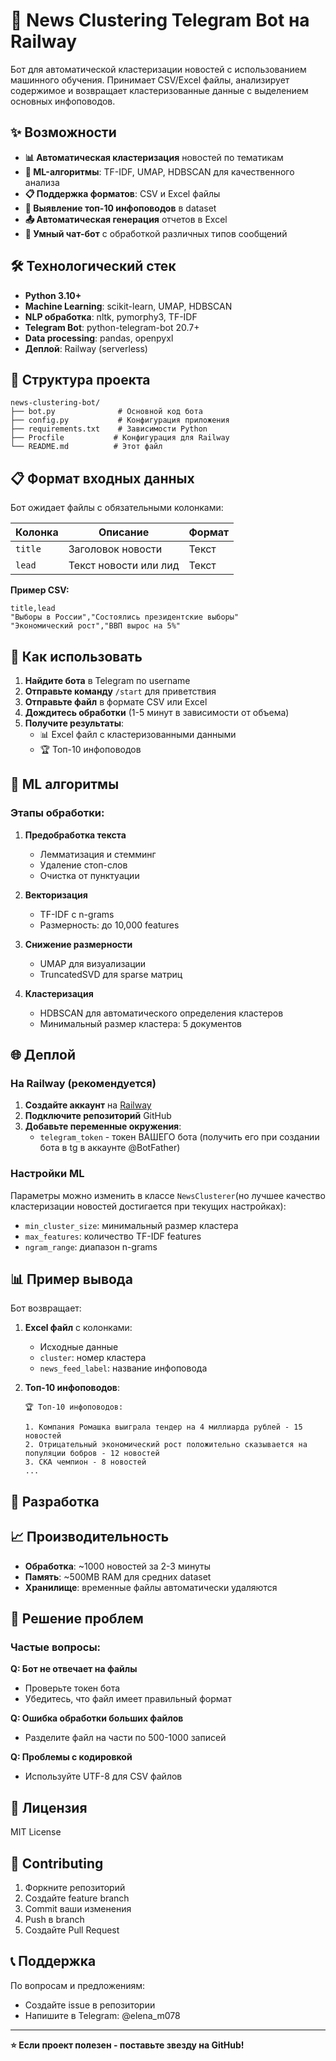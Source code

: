 # 🤖 News Clustering Telegram Bot на Railway

Бот для автоматической кластеризации новостей с использованием машинного обучения. Принимает CSV/Excel файлы, анализирует содержимое и возвращает кластеризованные данные с выделением основных инфоповодов.

## ✨ Возможности

- **📊 Автоматическая кластеризация** новостей по тематикам
- **🤖 ML-алгоритмы**: TF-IDF, UMAP, HDBSCAN для качественного анализа
- **📋 Поддержка форматов**: CSV и Excel файлы
- **🎯 Выявление топ-10 инфоповодов** в dataset
- **📤 Автоматическая генерация** отчетов в Excel
- **💬 Умный чат-бот** с обработкой различных типов сообщений

## 🛠️ Технологический стек

- **Python 3.10+**
- **Machine Learning**: scikit-learn, UMAP, HDBSCAN
- **NLP обработка**: nltk, pymorphy3, TF-IDF
- **Telegram Bot**: python-telegram-bot 20.7+
- **Data processing**: pandas, openpyxl
- **Деплой**: Railway (serverless)

## 📁 Структура проекта

```
news-clustering-bot/
├── bot.py              # Основной код бота
├── config.py           # Конфигурация приложения
├── requirements.txt    # Зависимости Python
├── Procfile           # Конфигурация для Railway
└── README.md          # Этот файл

```

## 📋 Формат входных данных

Бот ожидает файлы с обязательными колонками:

| Колонка | Описание | Формат |
|---------|----------|---------|
| `title` | Заголовок новости | Текст |
| `lead` | Текст новости или лид | Текст |

**Пример CSV:**
```csv
title,lead
"Выборы в России","Состоялись президентские выборы"
"Экономический рост","ВВП вырос на 5%"
```

## 🎯 Как использовать

1. **Найдите бота** в Telegram по username
2. **Отправьте команду** `/start` для приветствия
3. **Отправьте файл** в формате CSV или Excel
4. **Дождитесь обработки** (1-5 минут в зависимости от объема)
5. **Получите результаты**:
   - 📊 Excel файл с кластеризованными данными
   - 🏆 Топ-10 инфоповодов

## 🔧 ML алгоритмы

### Этапы обработки:

1. **Предобработка текста**
   - Лемматизация и стемминг
   - Удаление стоп-слов
   - Очистка от пунктуации

2. **Векторизация**
   - TF-IDF с n-grams
   - Размерность: до 10,000 features

3. **Снижение размерности**
   - UMAP для визуализации
   - TruncatedSVD для sparse матриц

4. **Кластеризация**
   - HDBSCAN для автоматического определения кластеров
   - Минимальный размер кластера: 5 документов

## 🌐 Деплой

### На Railway (рекомендуется)

1. **Создайте аккаунт** на [Railway](https://railway.com)
2. **Подключите репозиторий** GitHub
3. **Добавьте переменные окружения**:
   - `telegram_token` - токен ВАШЕГО бота (получить его при создании бота в tg в аккаунте @BotFather)

### Настройки ML

Параметры можно изменить в классе `NewsClusterer`(но лучшее качество кластеризации новостей достигается при текущих настройках):
- `min_cluster_size`: минимальный размер кластера
- `max_features`: количество TF-IDF features
- `ngram_range`: диапазон n-grams

## 📊 Пример вывода

Бот возвращает:
1. **Excel файл** с колонками:
   - Исходные данные
   - `cluster`: номер кластера
   - `news_feed_label`: название инфоповода

2. **Топ-10 инфоповодов**:
   ```
   🏆 Топ-10 инфоповодов:

   1. Компания Ромашка выиграла тендер на 4 миллиарда рублей - 15 новостей
   2. Отрицательный экономический рост положительно сказывается на популяции бобров - 12 новостей
   3. СКА чемпион - 8 новостей
   ...
   ```

## 🤝 Разработка

## 📈 Производительность

- **Обработка**: ~1000 новостей за 2-3 минуты
- **Память**: ~500MB RAM для средних dataset
- **Хранилище**: временные файлы автоматически удаляются

## 🐛 Решение проблем

### Частые вопросы:

**Q: Бот не отвечает на файлы**
- Проверьте токен бота
- Убедитесь, что файл имеет правильный формат

**Q: Ошибка обработки больших файлов**
- Разделите файл на части по 500-1000 записей

**Q: Проблемы с кодировкой**
- Используйте UTF-8 для CSV файлов

## 📄 Лицензия

MIT License

## 🤝 Contributing

1. Форкните репозиторий
2. Создайте feature branch
3. Commit ваши изменения
4. Push в branch
5. Создайте Pull Request

## 📞 Поддержка

По вопросам и предложениям:
- Создайте issue в репозитории
- Напишите в Telegram: @elena_m078

---

**⭐ Если проект полезен - поставьте звезду на GitHub!**
